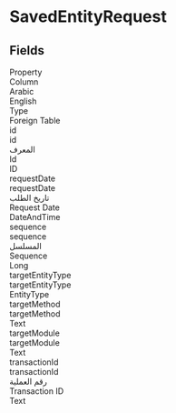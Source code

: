 # SavedEntityRequest

<ContentFilter/>

<div class='searchable'>

## Fields

<div class="nama-table">
<div class="row header-row">
<div class="cell">Property</div>
<div class="cell">Column</div>
<div class="cell">Arabic</div>
<div class="cell">English</div>
<div class="cell">Type</div>
<div class="cell">Foreign Table</div>
</div><div class="row searchable" id="id">
<div class="cell" data-label="Property">id</div>
<div class="cell" data-label="Column">id</div>
<div class="cell" data-label="Arabic">المعرف</div>
<div class="cell" data-label="English">Id</div>
<div class="cell" data-label="Type">ID</div>

</div>

<div class="row searchable" id="requestDate">
<div class="cell" data-label="Property">requestDate</div>
<div class="cell" data-label="Column">requestDate</div>
<div class="cell" data-label="Arabic">تاريخ الطلب</div>
<div class="cell" data-label="English">Request Date</div>
<div class="cell" data-label="Type">DateAndTime</div>

</div>

<div class="row searchable" id="sequence">
<div class="cell" data-label="Property">sequence</div>
<div class="cell" data-label="Column">sequence</div>
<div class="cell" data-label="Arabic">المسلسل</div>
<div class="cell" data-label="English">Sequence</div>
<div class="cell" data-label="Type">Long</div>

</div>

<div class="row searchable" id="targetEntityType">
<div class="cell" data-label="Property">targetEntityType</div>
<div class="cell" data-label="Column">targetEntityType</div>
<div class="cell" data-label="Arabic"></div>
<div class="cell" data-label="English"></div>
<div class="cell" data-label="Type">EntityType</div>

</div>

<div class="row searchable" id="targetMethod">
<div class="cell" data-label="Property">targetMethod</div>
<div class="cell" data-label="Column">targetMethod</div>
<div class="cell" data-label="Arabic"></div>
<div class="cell" data-label="English"></div>
<div class="cell" data-label="Type">Text</div>

</div>

<div class="row searchable" id="targetModule">
<div class="cell" data-label="Property">targetModule</div>
<div class="cell" data-label="Column">targetModule</div>
<div class="cell" data-label="Arabic"></div>
<div class="cell" data-label="English"></div>
<div class="cell" data-label="Type">Text</div>

</div>

<div class="row searchable" id="transactionId">
<div class="cell" data-label="Property">transactionId</div>
<div class="cell" data-label="Column">transactionId</div>
<div class="cell" data-label="Arabic">رقم العملية</div>
<div class="cell" data-label="English">Transaction ID</div>
<div class="cell" data-label="Type">Text</div>

</div>


</div>
</div>

